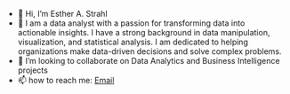 - 👋 Hi, I’m Esther A. Strahl
- 👀 I am a data analyst with a passion for transforming data into actionable insights. I have a strong background in data manipulation, visualization, and statistical analysis. I am dedicated to helping organizations make data-driven decisions and solve complex problems.
- 💞️ I’m looking to collaborate on Data Analytics and Business Intelligence projects
- 📫 how to reach me: [Email](estherstrahl@gmail.com)

<!---
Estherstrahl/Estherstrahl is a ✨ special ✨ repository because its `README.md` (this file) appears on your GitHub profile.
You can click the Preview link to take a look at your changes.
--->
